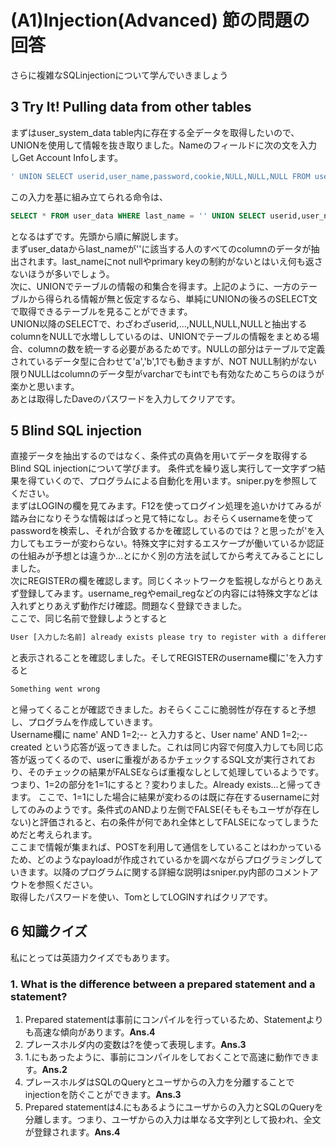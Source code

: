 # (A1)Injection(Advanced) 節の問題の回答

さらに複雑なSQLinjectionについて学んでいきましょう

## 3 Try It! Pulling data from other tables

まずはuser_system_data table内に存在する全データを取得したいので、UNIONを使用して情報を抜き取りました。Nameのフィールドに次の文を入力しGet Account Infoします。

```SQL
' UNION SELECT userid,user_name,password,cookie,NULL,NULL,NULL FROM user_system_data;--
```

この入力を基に組み立てられる命令は、

```SQL
SELECT * FROM user_data WHERE last_name = '' UNION SELECT userid,user_name,password,cookie,NULL,NULL,NULL FROM user_system_data;--'
```

となるはずです。先頭から順に解説します。  
まずuser_dataからlast_nameが''に該当する人のすべてのcolumnのデータが抽出されます。last_nameにnot nullやprimary keyの制約がないとはいえ何も返さないほうが多いでしょう。  
次に、UNIONでテーブルの情報の和集合を得ます。上記のように、一方のテーブルから得られる情報が無と仮定するなら、単純にUNIONの後ろのSELECT文で取得できるテーブルを見ることができます。  
UNION以降のSELECTで、わざわざuserid,...,NULL,NULL,NULLと抽出するcolumnをNULLで水増ししているのは、UNIONでテーブルの情報をまとめる場合、columnの数を統一する必要があるためです。NULLの部分はテーブルで定義されているデータ型に合わせて'a','b',1でも動きますが、NOT NULL制約がない限りNULLはcolumnのデータ型がvarcharでもintでも有効なためこちらのほうが楽かと思います。  
あとは取得したDaveのパスワードを入力してクリアです。

## 5 Blind SQL injection

直接データを抽出するのではなく、条件式の真偽を用いてデータを取得するBlind SQL injectionについて学びます。
条件式を繰り返し実行して一文字ずつ結果を得ていくので、プログラムによる自動化を用います。sniper.pyを参照してください。  
まずはLOGINの欄を見てみます。F12を使ってログイン処理を追いかけてみるが踏み台になりそうな情報はぱっと見て特になし。おそらくusernameを使ってpasswordを検索し、それが合致するかを確認しているのでは？と思ったが'を入力してもエラーが変わらない。特殊文字に対するエスケープが働いているか認証の仕組みが予想とは違うか...とにかく別の方法を試してから考えてみることにしました。  
次にREGISTERの欄を確認します。同じくネットワークを監視しながらとりあえず登録してみます。username_regやemail_regなどの内容には特殊文字などは入れずとりあえず動作だけ確認。問題なく登録できました。  
ここで、同じ名前で登録しようとすると

```txt
User [入力した名前] already exists please try to register with a different username.
```

と表示されることを確認しました。そしてREGISTERのusername欄に'を入力すると

```txt
Something went wrong
```

と帰ってくることが確認できました。おそらくここに脆弱性が存在すると予想し、プログラムを作成していきます。  
Username欄に name' AND 1=2;-- と入力すると、User name' AND 1=2;-- created という応答が返ってきました。これは同じ内容で何度入力しても同じ応答が返ってくるので、userに重複があるかチェックするSQL文が実行されており、そのチェックの結果がFALSEならば重複なしとして処理しているようです。  
つまり、1=2の部分を1=1にすると？変わりました。Already exists...と帰ってきます。
ここで、1=1にした場合に結果が変わるのは既に存在するusernameに対してのみのようです。条件式のANDより左側でFALSE(そもそもユーザが存在しない)と評価されると、右の条件が何であれ全体としてFALSEになってしまうためだと考えられます。  
ここまで情報が集まれば、POSTを利用して通信をしていることはわかっているため、どのようなpayloadが作成されているかを調べながらプログラミングしていきます。以降のプログラムに関する詳細な説明はsniper.py内部のコメントアウトを参照ください。  
取得したパスワードを使い、TomとしてLOGINすればクリアです。

## 6 知識クイズ

私にとっては英語力クイズでもあります。

### 1. What is the difference between a prepared statement and a statement?

1. Prepared statementは事前にコンパイルを行っているため、Statementよりも高速な傾向があります。**Ans.4**
2. プレースホルダ内の変数は?を使って表現します。**Ans.3**
3. 1.にもあったように、事前にコンパイルをしておくことで高速に動作できます。**Ans.2**
4. プレースホルダはSQLのQueryとユーザからの入力を分離することでinjectionを防ぐことができます。**Ans.3**
5. Prepared statementは4.にもあるようにユーザからの入力とSQLのQueryを分離します。つまり、ユーザからの入力は単なる文字列として扱われ、全文が登録されます。**Ans.4**
